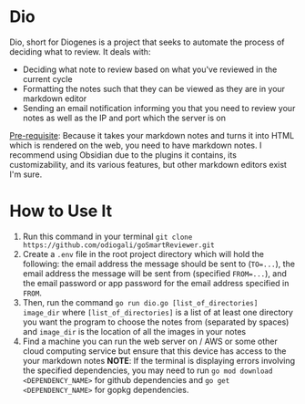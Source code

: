 # Dio
Dio, short for Diogenes is a project that seeks to automate the process of deciding what to review. It deals with:
- Deciding what note to review based on what you've reviewed in the current cycle
- Formatting the notes such that they can be viewed as they are in your markdown editor
- Sending an email notification informing you that you need to review your notes as well as the IP and port which the server is on

<u>Pre-requisite</u>: Because it takes your markdown notes and turns it into HTML which is rendered on the web, you need to have markdown notes. I recommend using Obsidian due to the plugins it contains, its customizability, and its various features, but other markdown editors exist I'm sure.

# How to Use It
1. Run this command in your terminal `git clone https://github.com/odiogali/goSmartReviewer.git`
2. Create a `.env` file in the root project directory which will hold the following: the email address the message should be sent to (`TO=...`), the email address the message will be sent from (specified `FROM=...`), and the email password or app password for the email address specified in `FROM`.
3. Then, run the command `go run dio.go [list_of_directories] image_dir` where `[list_of_directories]` is a list of at least one directory you want the program to choose the notes from (separated by spaces) and `image_dir` is the location of all the images in your notes
6. Find a machine you can run the web server on / AWS or some other cloud computing service but ensure that this device has access to the your markdown notes
**NOTE**: If the terminal is displaying errors involving the specified dependencies, you may need to run `go mod download <DEPENDENCY_NAME>` for github dependencies and `go get <DEPENDENCY_NAME>` for gopkg dependencies.
